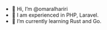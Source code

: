 - 👋 Hi, I’m @omaralhariri
- 👀 I am experienced in PHP, Laravel.
- 🌱 I’m currently learning Rust and Go.
<!---
omaralhariri/omaralhariri is a ✨ special ✨ repository because its `README.md` (this file) appears on your GitHub profile.
You can click the Preview link to take a look at your changes.
--->

